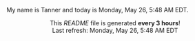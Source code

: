 My name is Tanner and today is Monday, May 26, 5:48 AM EDT.

<p align="center">This <i>README</i> file is generated <b>every 3 hours</b>!</br>Last refresh: Monday, May 26, 5:48 AM EDT<br /></p>

